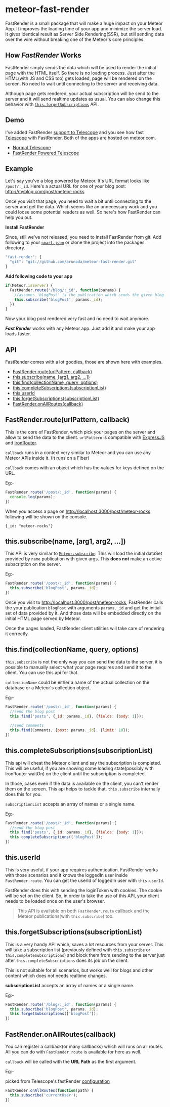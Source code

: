 # meteor-fast-render

FastRender is a small package that will make a huge impact on your Meteor App. It improves the loading time of your app and minimize the server load. It gives identical result as Server Side Rendering(SSR), but still sending data over the wire without breaking one of the Meteor's core principles.

## How _FastRender_ Works

FastRender simply sends the data which will be used to render the initial page with the HTML itself. So there is no loading process. Just after the HTML(with JS and CSS too) gets loaded, page will be rendered on the screen. No need to wait until connecting to the server and receiving data.

Although page gets rendered, your actual subscription will be send to the server and it will send realtime updates as usual. You can also change this behavior with [`this.forgetSubscriptions`](#thisforgetsubscriptionssubscriptionlist) API.

## Demo

I've added FastRender [support to Telescope](https://github.com/arunoda/fast-render-telescope/blob/master/server/fastRender.js) and you see how fast [Telescope](http://telesc.pe/) with FastRender. Both of the apps are hosted on meteor.com.

* [Normal Telescope](http://oridinary-telescope.meteor.com/)
* [FastRender Powered Telescope](http://fast-render-telescope.meteor.com/)

## Example 

Let's say you've a blog powered by Meteor. It's URL format looks like `/post/:_id`. Here's a actual URL for one of your blog post: <http://myblog.com/post/meteor-rocks> 

Once you visit that page, you need to wait a bit until connecting to the server and get the data. Which seems like an unnecessary work and you could loose some potential readers as well. So here's how FastRender can help you out.

**Install FastRender**

Since, still we've not released, you need to install FastRender from git. Add following to your [`smart.json`](https://github.com/arunoda/fast-render-telescope/blob/master/smart.json#L12-L14) or clone the project into the packages directory.

~~~js
"fast-render": {
  "git": "git://github.com/arunoda/meteor-fast-render.git"
}
~~~

**Add following code to your app**

~~~js
if(Meteor.isServer) {
  FastRender.route('/blog/:_id', function(params) {
    //assumes 'blogPost' is the publication which sends the given blog post
    this.subscribe('blogPost', params._id);
  })
}
~~~

Now your blog post rendered very fast and no need to wait anymore.

__*Fast Render*__ works with any Meteor app. Just add it and make your app loads faster.

## API

FastRender comes with a lot goodies, those are shown here with examples.

* [FastRender.route(urlPattern, callback)](#fastrenderrouteurlpattern-callback)
* [this.subscribe(name, [arg1, arg2, ...])](#thissubscribename-arg1-arg2-)
* [this.find(collectionName, query, options)](#thisfindcollectionname-query-options)
* [this.completeSubscriptions(subscriptionList)](#thiscompletesubscriptionssubscriptionlist)
* [this.userId](#thisuserid)
* [this.forgetSubscriptions(subscriptionList)](#thisforgetsubscriptionssubscriptionlist)
* [FastRender.onAllRoutes(callback)](#fastrenderonallroutescallback)

## FastRender.route(urlPattern, callback)

This is the core of FastRender, which pick your pages on the server and allow to send the data to the client. `urlPattern` is compatible with [ExpressJS](http://expressjs.com/api.html#app.VERB) and [IronRouter](https://github.com/EventedMind/iron-router#dynamic-path-segments).

`callback` runs in a context very similar to Meteor and you can use any Meteor APIs inside it. (It runs on a Fiber)

`callback` comes with an object which has the values for keys defined on the URL.

Eg:-

~~~js
FastRender.route('/post/:_id', function(params) {
  console.log(params);
})
~~~

When you access a page on <http://localhost:3000/post/meteor-rocks> following will be shown on the console.

~~~shell
{_id: "meteor-rocks"}
~~~

## this.subscribe(name, [arg1, arg2, ...])

This API is very similar to [`Meteor.subscribe`](http://docs.meteor.com/#meteor_subscribe). This will load the initial dataSet provided by `name` publication with given args. This **does not** make an active subscription on the server.

Eg:-

~~~js
FastRender.route('/post/:_id', function(params) {
  this.subscribe('blogPost', params._id);
})
~~~

Once you visit to <http://localhost:3000/post/meteor-rocks>, FastRender calls the your publication `blogPost` with arguments `params._id` and get the initial set of data provided by it. And those data will be embedded directly on the initial HTML page served by Meteor. 

Once the pages loaded, FastRender client utilities will take care of rendering it correctly.

## this.find(collectionName, query, options)

`this.subscribe` is not the only way you can send the data to the server, it is possible to manually select what your page requires and send it to the client. You can use this api for that.

`collectionName` could be either a name of the actual collection on the database or a Meteor's collection object.

Eg:-

~~~js
FastRender.route('/post/:_id', function(params) {
  //send the blog post
  this.find('posts', {_id: params._id}, {fields: {body: 1}});
  
  //send comments
  this.find(Comments, {post: params._id}, {limit: 10});
})
~~~

## this.completeSubscriptions(subscriptionList)

This api will cheat the Meteor client and say the subscription is completed. This will be useful, if you are showing some loading state(possibly with IronRouter waitOn) on the client until the subscription is completed. 

In those, cases even if the data is available on the client, you can't render them on the screen. This api helps to tackle that. `this.subscribe` internally does this for you.

`subscriptionList` accepts an array of names or a single name.


Eg:-

~~~js
FastRender.route('/post/:_id', function(params) {
  //send the blog post
  this.find('posts', {_id: params._id}, {fields: {body: 1}});
  this.completeSubscriptions(['blogPost']);
})
~~~

## this.userId

This is very useful, if your app requires authentication. FastRender works with those scenarios and it knows the loggedIn user inside `FastRender.route`. You can get the userId of loggedIn user with `this.userId`.

FastRender does this with sending the loginToken with cookies. The cookie will be set on the client. So, in order to take the use of this API, your client needs to be loaded once on the user's browser.

> This API is available on both `FastRender.route` callback and the Meteor publications(with `this.subscribe`) too.

## this.forgetSubscriptions(subscriptionList)

This is a very handy API which, saves a lot resources from your server. This will take a subscription list (previously defined with `this.subscribe` or `this.completeSubscriptions`) and block them from sending to the server just after `this.completeSubscriptions` does its job on the client.

This is not suitable for all scenarios, but works well for blogs and other content which does not needs realtime changes.

**subscriptionList** accepts an array of names or a single name.

Eg:-

~~~js
FastRender.route('/blog/:_id', function(params) {
  this.subscribe('blogPost', params._id);
  this.forgetSubscriptions(['blogPost']);
})
~~~

## FastRender.onAllRoutes(callback)

You can register a callback(or many callbacks) which will runs on all routes. All you can do with `FastRender.route` is available for here as well.

`callback` will be called with the **URL Path** as the first argument.

Eg:-

picked from Telescope's fastRender [configuration](https://github.com/arunoda/fast-render-telescope/blob/master/server/fastRender.js#L1-L3)

~~~js
FastRender.onAllRoutes(function(path) {
  this.subscribe('currentUser');
})
~~~


